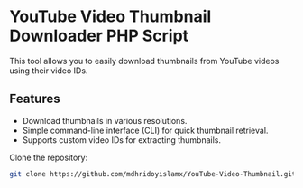 # YouTube Video Thumbnail Downloader PHP Script

This tool allows you to easily download thumbnails from YouTube videos using their video IDs.

## Features

- Download thumbnails in various resolutions.
- Simple command-line interface (CLI) for quick thumbnail retrieval.
- Supports custom video IDs for extracting thumbnails.


Clone the repository:

```bash
git clone https://github.com/mdhridoyislamx/YouTube-Video-Thumbnail.git
